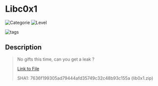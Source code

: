 # Libc0x1
![Categorie](https://img.shields.io/badge/Category-Binary%20Exploitation-red?style=for-the-badge) ![Level](https://img.shields.io/badge/Difficulty-Medium-green?style=for-the-badge)

![tags](https://img.shields.io/badge/Tag-BufferOverflow%20%20ELF-blue)

## Description
> No gifts this time, can you get a leak ?
>
> [Link to File](./lib0x1.zip)
>
> SHA1: 7636f199305ad79444afd35749c32c48b93c155a  (lib0x1.zip)
